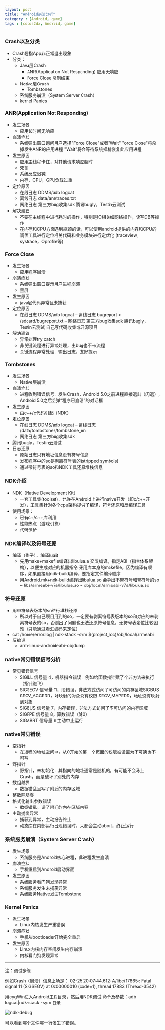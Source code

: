 ```yaml
---
layout: post
title: "Android崩溃分析"
category : [Android, game]
tags : [cocos2dx, Android, game]
---
```


### Crash以及分类

* Crash是指App非正常退出现象
* 分类：
  * Java层Crash
     - ANR(Application Not Responding) 应用无响应
     - Force Close 强制结束
  * Native层Crash
     - Tombstones
  * 系统服务崩溃（System Server Crash）
  * kernel Panics

<!-- more -->

### ANR(Application Not Responding)

* 发生场景
  * 应用长时间无响应
* 崩溃症状
  * 系统弹出窗口询问用户选择"Force Close"或者"Wait"
    "orce Close"将杀掉发生ANR的应用进程
    "Wait"将会等待系统择机恢复此应用进程
* 发生原因
  * 应用主线程卡住，对其他请求响应超时
  * 死锁
  * 系统反应迟钝
  * 内存，CPU，GPU负载过重
* 定位原因
  * 在线日志 DDMS/adb logcat 
  * 离线日志 data/anr/traces.txt 
  * 网络日志 第三方bug收集sdk
    腾讯bugly，Testin云测试
* 解决建议
  * 不要在主线程中进行耗时的操作，特别是IO相关如网络操作，读写DB等操作
  * 在内存和CPU方面遇到瓶颈的话，可以使用android提供的内存和CPU的调优工具进行定位相关代码和业务模块进行定优化 (traceview，systrace，Oprofile等)

### Force Close

* 发生场景
  * 应用程序崩溃
* 崩溃症状
  * 系统弹出窗口提示用户进程崩溃
  * 黑屏
* 发生原因
  * java层代码异常且未捕获
* 定位原因
  * 在线日志 DDMS/adb logcat – 离线日志 bugreport > /sdcard/bugreport.txt – 网络日志 第三方bug收集sdk
    腾讯bugly，Testin云测试
    自己写代码收集或开源项目
* 解决建议
  * 异常处理try catch
  * 非关键流程进行异常处理，出bug也不卡流程
  * 关键流程异常处理，输出日志，友好提示

### Tombstones

* 发生场景
  * Native层崩溃
* 崩溃症状
  * 进程收到错误信号，发生Crash，Android 5.0之前进程直接退出（闪退）, Android 5.0之后会弹“程序已崩溃”的对话框
* 发生原因
  * 由c++/c代码引起（NDK）
* 定位原因
  * 在线日志 DDMS/adb logcat – 离线日志 /data/tombstones/tombstone_nn
  * 网络日志 第三方bug收集sdk
* 腾讯bugly，Testin云测试
* 日志还原
  * 原始日志只有地址信息没有符号信息
  * 发布程序中的so是剥离符号表的(stripped symbols) 
  * 通过带符号表的so和NDK工具还原堆栈信息

### NDK介绍

* NDK（Native Development Kit）
  * 一套工具集(toolset)，允许在Android上进行native开发（即c/c++开发），工具集针对各个cpu架构提供了编译，符号还原和反编译工具
* 使用场景：
  * 已有c+/c++库利用
  * 性能热点（游戏引擎）
  * 代码保护

### NDK编译以及符号还原

* 编译（例子），编译luajit 
  * 先用make+makefile编译出libulua.a
    交叉编译，指定ABI（指令体系架构），以便生成对应的机器指令
    采用库本身的makefile，因为编译有顺序，如果直接用ndk-build编译，要指定文件编译顺序
  * 用Android.mk+ndk-build编译出libulua.so
    会导出不带符号和带符号的so
    ~ libs/armeabi-v7a/libulua.so
    ~ obj/local/armeabi-v7a/libulua.so

### 符号还原

* 用带符号表版本的so进行堆栈还原
  * 所以对于自己项目用到的so，一定要有剥离符号表版本的so和对应的未剥离符号表的so，否则出了问题也无法还原符号信息，无符号表定位比较困难（只能通过看汇编码来定位）
* cat /home/error.log | ndk-stack -sym $(project_loc)/obj/local/armeabi
* 反编译
  * arm-linux-androideabi-objdump

### native常见错误信号分析

* 常见错误信号
  * SIGILL
    信号量 4，机器指令错误，例如给函数指针赋了个非方法来执行（指针跑飞）
  * SIGSEGV
    信号量 11，段错误，非法方式访问了可访问的内存区域SIGBUS
    SEGV_ACCERR，对映射的对象没有权限
    SEGV_MAPERR，地址没有映射到对象
  * SIGBUS
    信号量 7，内存错误，非法方式访问了不可访问的内存区域
  * SIGFPE
    信号量 8，算数错误（除0）
  * SIGABRT
    信号量 6
    主动中止运行

### native常见错误

* 空指针
  * 在进程的地址空间中，从0开始的第一个页面的权限被设置为不可读也不可写
* 野指针
  * 野指针，未初始化，其指向的地址通常是随机的，有可能不会马上Crash，而是破坏了别处的内存
* 数组越界
  * 数据错乱且写了附近的内存区域
* 整数除以零
* 格式化输出参数错误
  * 数据错乱，读了附近的内存区域内容
* 主动抛出异常
  * 捕获到异常，主动报告终止
  * 动态库在内部运行出现错误时，大都会主动abort，终止运行

### 系统服务崩溃（System Server Crash）

* 发生场景
  * 系统服务是Android核心进程，此进程发生崩溃
* 崩溃症状
  * 手机重启到Android启动界面
* 发生原因
  * 系统服务看门狗发现异常
  * 系统服务发生未捕获异常
  * 系统服务Native发生Tombstone

### Kernel Panics

* 发生场景
  * Linux内核发生严重错误
* 崩溃症状
  * 手机从bootloader开始完全重启
* 发生原因
  * Linux内核内存空间发生内存崩溃
  * 内核看门狗发现异常

-------------------------------

注：调试步骤

例如Crash（崩溃）信息上场是：
02-25 20:07:44.612: A/libc(17865): Fatal signal 11 (SIGSEGV) at 0x00000010 (code=1), thread 17883 (Thread-3542)

用cygWin进入Android工程目录，然后用NDK调试
命令及参数：adb logcat|ndk-stack -sym 目录

![ndk-debug](http://edwinho.github.io/images/android/ndk-debug.png)

可以看到哪个文件哪一行发生了错误。